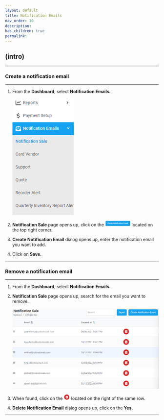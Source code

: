 ```yaml
---
layout: default
title: Notification Emails
nav_order: 10
description:
has_children: true
permalink:
---
```


## (intro)

---

### Create a notification email

---

1. From the **Dashboard**, select **Notification Emails.**

   ![notification_dashboard](../../images/notificationemails/notification_dashboard.png)

2. **Notification Sale** page opens up, click on the ![create_notification_email](../../images/buttons/createnotificationemail.png) located on the top right corner.
3. **Create Notification Email** dialog opens up, enter the notification email you want to add.
4. Click on **Save.**

---

### Remove a notification email

---

1. From the **Dashboard**, select **Notification Emails.**
2. **Notification Sale** page opens up, search for the email you want to remove.

   ![notification_email_page](../../images/notificationemails/notification_email_page.png)

3. When found, click on the ![delete_button](../../images/buttons/delete_2.png) located on the right of the same row.

4. **Delete Notification Email** dialog opens up, click on the **Yes.**

---
